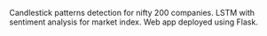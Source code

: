 Candlestick patterns detection for nifty 200 companies. LSTM with sentiment analysis for market index. Web app deployed using Flask.
